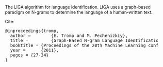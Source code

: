 The LIGA algorithm for language identification. LIGA uses a graph-based paradigm on N-grams to determine the language of a human-written text.

Cite:

<pre>
@inproceedings{tromp,
  author = 		  {E. Tromp and M. Pechenizkiy},
  title = 		  {Graph-Based N-gram Language Identification on Short Texts},
  booktitle = {Proceedings of the 20th Machine Learning conference of Belgium and The Netherlands},
  year = 	  {2011},
  pages = {27-34}
}
</pre>
